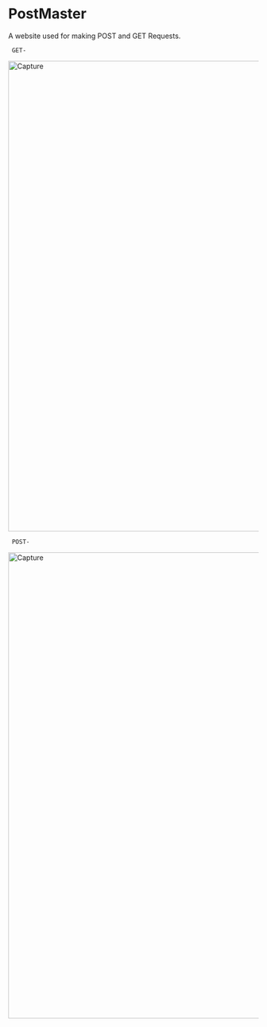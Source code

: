 # PostMaster
A website used for making POST and GET Requests.

     GET-


     
<img width="948" alt="Capture" src="https://github.com/AbhirupBasu-18/PostMaster/assets/83392577/afab76a4-6c80-4712-a98e-2275a67c0d89">


     POST-

     
<img width="939" alt="Capture" src="https://github.com/AbhirupBasu-18/PostMaster/assets/83392577/af18c9a4-b76d-42fa-9e75-d7e0f6f14461">


